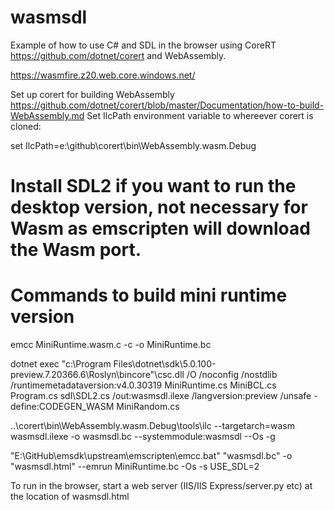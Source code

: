 # wasmsdl

Example of how to use C# and SDL in the browser using CoreRT https://github.com/dotnet/corert and WebAssembly.

https://wasmfire.z20.web.core.windows.net/

Set up corert for building WebAssembly https://github.com/dotnet/corert/blob/master/Documentation/how-to-build-WebAssembly.md
Set IlcPath environment variable to whereever corert is cloned:

set IlcPath=e:\github\corert\bin\WebAssembly.wasm.Debug

# Install SDL2 if you want to run the desktop version, not necessary for Wasm as emscripten will download the Wasm port.

# Commands to build mini runtime version

emcc MiniRuntime.wasm.c -c -o MiniRuntime.bc 

dotnet exec "c:\Program Files\dotnet\sdk\5.0.100-preview.7.20366.6\Roslyn\bincore"\csc.dll /O /noconfig /nostdlib /runtimemetadataversion:v4.0.30319 MiniRuntime.cs MiniBCL.cs Program.cs sdl\SDL2.cs /out:wasmsdl.ilexe /langversion:preview /unsafe -define:CODEGEN_WASM MiniRandom.cs

..\corert\bin\WebAssembly.wasm.Debug\tools\ilc --targetarch=wasm wasmsdl.ilexe -o wasmsdl.bc --systemmodule:wasmsdl --Os -g

"E:\GitHub\emsdk\upstream\emscripten\emcc.bat" "wasmsdl.bc" -o "wasmsdl.html" --emrun MiniRuntime.bc -Os -s USE_SDL=2


To run in the browser, start a web server (IIS/IIS Express/server.py etc) at the location of wasmsdl.html
